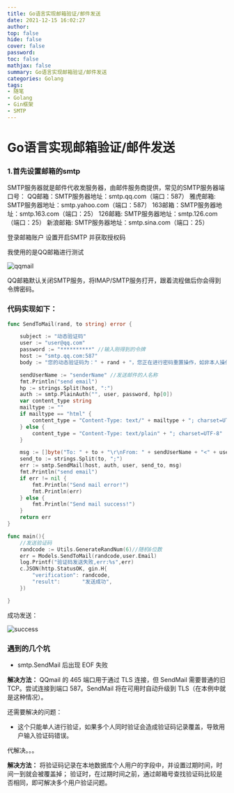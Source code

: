 ```yaml
---
title: Go语言实现邮箱验证/邮件发送
date: 2021-12-15 16:02:27
author:
top: false
hide: false
cover: false
password:
toc: false
mathjax: false
summary: Go语言实现邮箱验证/邮件发送
categories: Golang
tags:
- 随笔
- Golang
- Gin框架
- SMTP
---
```


# Go语言实现邮箱验证/邮件发送

### 1.首先设置邮箱的smtp

SMTP服务器就是邮件代收发服务器，由邮件服务商提供，常见的SMTP服务器端口号：
QQ邮箱：SMTP服务器地址：smtp.qq.com（端口：587）
雅虎邮箱: SMTP服务器地址：smtp.yahoo.com（端口：587）
163邮箱：SMTP服务器地址：smtp.163.com（端口：25）
126邮箱: SMTP服务器地址：smtp.126.com（端口：25）
新浪邮箱: SMTP服务器地址：smtp.sina.com（端口：25）

登录邮箱账户 设置开启SMTP 并获取授权码

我使用的是QQ邮箱进行测试

![qqmail](https://hypo-pictrue-1308430808.cos.ap-shanghai.myqcloud.com/hypo.ltd-%E6%96%87%E4%BB%B6%E8%AE%BF%E9%97%AE%E5%AD%98%E5%82%A8/qqmail_test.jpg)

QQ邮箱默认关闭SMTP服务，将IMAP/SMTP服务打开，跟着流程做后你会得到令牌密码。

### 代码实现如下：

```go
func SendToMail(rand, to string) error {

	subject := "动态验证码"
	user := "user@qq.com"
	password := "**********" //输入刚得到的令牌
	host := "smtp.qq.com:587"
	body := "您的动态验证码为：" + rand + "，您正在进行密码重置操作，如非本人操作，请忽略本邮件！"

	sendUserName := "senderName" //发送邮件的人名称
	fmt.Println("send email")
	hp := strings.Split(host, ":")
	auth := smtp.PlainAuth("", user, password, hp[0])
	var content_type string
	mailtype := ""
	if mailtype == "html" {
		content_type = "Content-Type: text/" + mailtype + "; charset=UTF-8"
	} else {
		content_type = "Content-Type: text/plain" + "; charset=UTF-8"
	}

	msg := []byte("To: " + to + "\r\nFrom: " + sendUserName + "<" + user + ">" + "\r\nSubject: " + subject + "\r\n" + content_type + "\r\n\r\n" + body)
	send_to := strings.Split(to, ";")
	err := smtp.SendMail(host, auth, user, send_to, msg)
	fmt.Println("send email")
	if err != nil {
		fmt.Println("Send mail error!")
		fmt.Println(err)
	} else {
		fmt.Println("Send mail success!")
	}
	return err
}

func main(){
	//发送验证码
	randcode := Utils.GenerateRandNum(6)//随机6位数
	err = Models.SendToMail(randcode,user.Email)
    log.Printf("验证码发送失败,err:%s",err)
	c.JSON(http.StatusOK, gin.H{
		"verification": randcode,
		"result":       "发送成功",
	})

}
```
成功发送：

![success](https://hypo-pictrue-1308430808.cos.ap-shanghai.myqcloud.com/hypo.ltd-%E6%96%87%E4%BB%B6%E8%AE%BF%E9%97%AE%E5%AD%98%E5%82%A8/qqmail_test_success.jpg)




### 遇到的几个坑

- smtp.SendMail 后出现 EOF 失败

**解决方法：** QQmail 的 465 端口用于通过 TLS 连接，但 SendMail 需要普通的旧 TCP。尝试连接到端口 587。SendMail 将在可用时自动升级到 TLS（在本例中就是这种情况）。

还需要解决的问题：

- 这个只能单人进行验证，如果多个人同时验证会造成验证码记录覆盖，导致用户输入验证码错误。

代解决。。。

**解决方法：** 将验证码记录在本地数据库个人用户的字段中，并设置过期时间，时间一到就会被覆盖掉；
验证时，在过期时间之前，通过邮箱号查找验证码比较是否相同，即可解决多个用户验证问题。